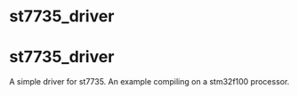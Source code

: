 # st7735_driver
# st7735_driver

A simple driver for st7735. An example compiling on a stm32f100 processor.
